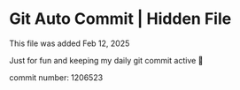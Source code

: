 # Git Auto Commit | Hidden File

This file was added Feb 12, 2025

Just for fun and keeping my daily git commit active 🤪

commit number: 1206523
